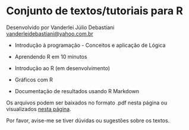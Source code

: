 # Conjunto de textos/tutoriais para R

Desenvolvido por Vanderlei Júlio Debastiani <vanderleidebastiani@yahoo.com.br>

* Introdução à programação - Conceitos e aplicação de Lógica

* Aprendendo R em 10 minutos

* Introdução ao R (em desenvolvimento)

* Gráficos com R

* Documentação de resultados usando R Markdown

Os arquivos podem ser baixados no formato .pdf nesta página ou visualizados [nesta página](https://vanderleidebastiani.github.io/tutoriais).

Por favor, avise-me se tiver dúvidas ou sugestões sobre os textos.